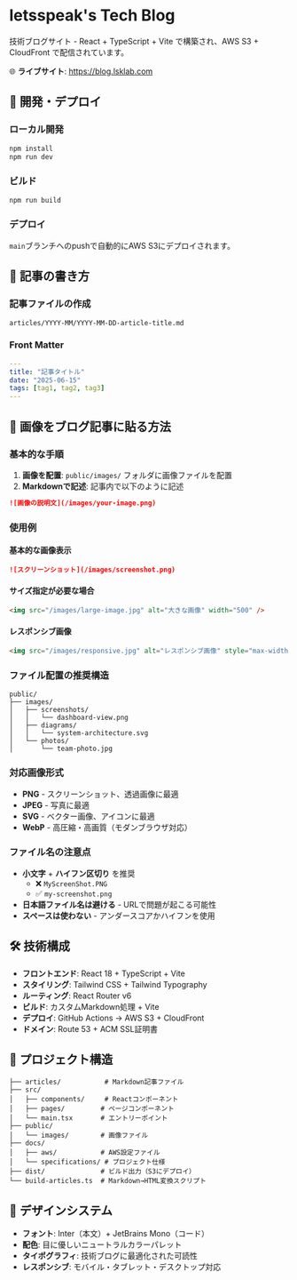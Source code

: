 # letsspeak's Tech Blog

技術ブログサイト - React + TypeScript + Vite で構築され、AWS S3 + CloudFront で配信されています。

🌐 **ライブサイト**: https://blog.lsklab.com

## 🚀 開発・デプロイ

### ローカル開発
```bash
npm install
npm run dev
```

### ビルド
```bash
npm run build
```

### デプロイ
`main`ブランチへのpushで自動的にAWS S3にデプロイされます。

## 📝 記事の書き方

### 記事ファイルの作成
```
articles/YYYY-MM/YYYY-MM-DD-article-title.md
```

### Front Matter
```yaml
---
title: "記事タイトル"
date: "2025-06-15"
tags: [tag1, tag2, tag3]
---
```

## 📸 画像をブログ記事に貼る方法

### 基本的な手順

1. **画像を配置**: `public/images/` フォルダに画像ファイルを配置
2. **Markdownで記述**: 記事内で以下のように記述

```markdown
![画像の説明文](/images/your-image.png)
```

### 使用例

#### 基本的な画像表示
```markdown
![スクリーンショット](/images/screenshot.png)
```

#### サイズ指定が必要な場合
```html
<img src="/images/large-image.jpg" alt="大きな画像" width="500" />
```

#### レスポンシブ画像
```html
<img src="/images/responsive.jpg" alt="レスポンシブ画像" style="max-width: 100%; height: auto;" />
```

### ファイル配置の推奨構造

```
public/
├── images/
│   ├── screenshots/
│   │   └── dashboard-view.png
│   ├── diagrams/
│   │   └── system-architecture.svg
│   └── photos/
│       └── team-photo.jpg
```

### 対応画像形式

- **PNG** - スクリーンショット、透過画像に最適
- **JPEG** - 写真に最適  
- **SVG** - ベクター画像、アイコンに最適
- **WebP** - 高圧縮・高画質（モダンブラウザ対応）

### ファイル名の注意点

- **小文字** + **ハイフン区切り** を推奨
  - ❌ `MyScreenShot.PNG`
  - ✅ `my-screenshot.png`
- **日本語ファイル名は避ける** - URLで問題が起こる可能性
- **スペースは使わない** - アンダースコアかハイフンを使用

## 🛠 技術構成

- **フロントエンド**: React 18 + TypeScript + Vite
- **スタイリング**: Tailwind CSS + Tailwind Typography
- **ルーティング**: React Router v6
- **ビルド**: カスタムMarkdown処理 + Vite
- **デプロイ**: GitHub Actions → AWS S3 + CloudFront
- **ドメイン**: Route 53 + ACM SSL証明書

## 📁 プロジェクト構造

```
├── articles/           # Markdown記事ファイル
├── src/
│   ├── components/     # Reactコンポーネント
│   ├── pages/         # ページコンポーネント
│   └── main.tsx       # エントリーポイント
├── public/
│   └── images/        # 画像ファイル
├── docs/
│   ├── aws/           # AWS設定ファイル
│   └── specifications/ # プロジェクト仕様
├── dist/              # ビルド出力（S3にデプロイ）
└── build-articles.ts  # Markdown→HTML変換スクリプト
```

## 🎨 デザインシステム

- **フォント**: Inter（本文）+ JetBrains Mono（コード）
- **配色**: 目に優しいニュートラルカラーパレット
- **タイポグラフィ**: 技術ブログに最適化された可読性
- **レスポンシブ**: モバイル・タブレット・デスクトップ対応
